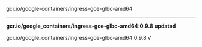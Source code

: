 gcr.io/google-containers/ingress-gce-glbc-amd64 

----
**gcr.io/google_containers/ingress-gce-glbc-amd64:0.9.8 updated**

gcr.io/google_containers/ingress-gce-glbc-amd64:0.9.8 √

